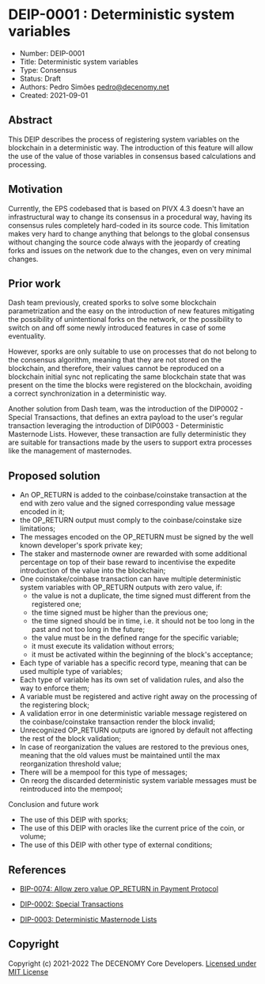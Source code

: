 # DEIP-0001 : Deterministic system variables

* Number:  DEIP-0001
* Title:   Deterministic system variables
* Type:    Consensus
* Status:  Draft
* Authors: Pedro Simões <pedro@decenomy.net>
* Created: 2021-09-01

## Abstract

This DEIP describes the process of registering system variables on the blockchain in a deterministic way. The introduction of this feature will allow the use of the value of those variables in consensus based calculations and processing. 

## Motivation

Currently, the EPS codebased that is based on PIVX 4.3 doesn't have an infrastructural way to change its consensus in a procedural way, having its consensus rules completely hard-coded in its source code.
This limitation makes very hard to change anything that belongs to the global consensus without changing the source code always with the jeopardy of creating forks and issues on the network due to the changes, even on very minimal changes.

## Prior work

Dash team previously, created sporks to solve some blockchain parametrization and the easy on the introduction of new features mitigating the possibility of unintentional forks on the network, or the possibility to switch on and off some newly introduced features in case of some eventuality.

However, sporks are only suitable to use on processes that do not belong to the consensus algorithm, meaning that they are not stored on the blockchain, and therefore, their values cannot be reproduced on a blockchain initial sync not replicating the same blockchain state that was present on the time the blocks were registered on the blockchain, avoiding a correct synchronization in a deterministic way.

Another solution from Dash team, was the introduction of the DIP0002 - Special Transactions, that defines an extra payload to the user's regular transaction leveraging the introduction of DIP0003 - Deterministic Masternode Lists. However, these transaction are fully deterministic they are suitable for transactions made by the users to support extra processes like the management of masternodes.

## Proposed solution

* An OP_RETURN is added to the coinbase/coinstake transaction at the end with zero value and the signed corresponding value message encoded in it;
* the OP_RETURN output must comply to the coinbase/coinstake size limitations;
* The messages encoded on the OP_RETURN must be signed by the well known developer's spork private key; 
* The staker and masternode owner are rewarded with some additional percentage on top of their base reward to incentivise the expedite introduction of the value into the blockchain;
* One coinstake/coinbase transaction can have multiple deterministic system variables with OP_RETURN outputs with zero value, if:
    * the value is not a duplicate, the time signed must different from the registered one;
    * the time signed must be higher than the previous one;
    * the time signed should be in time, i.e. it should not be too long in the past and not too long in the future;
    * the value must be in the defined range for the specific variable;
    * it must execute its validation without errors;
    * it must be activated within the beginning of the block's acceptance; 
* Each type of variable has a specific record type, meaning that can be used multiple type of variables;
* Each type of variable has its own set of validation rules, and also the way to enforce them;
* A variable must be registered and active right away on the processing of the registering block;
* A validation error in one deterministic variable message registered on the coinbase/coinstake transaction render the block invalid;
* Unrecognized OP_RETURN outputs are ignored by default not affecting the rest of the block validation;
* In case of reorganization the values are restored to the previous ones, meaning that the old values must be maintained until the max reorganization threshold value; 
* There will be a mempool for this type of messages;
* On reorg the discarded deterministic system variable messages must be reintroduced into the mempool;

Conclusion and future work

* The use of this DEIP with sporks;
* The use of this DEIP with oracles like the current price of the coin, or volume;
* The use of this DEIP with other type of external conditions;

## References

* [BIP-0074: Allow zero value OP_RETURN in Payment Protocol](https://github.com/bitcoin/bips/blob/master/bip-0074.mediawiki)

* [DIP-0002: Special Transactions](https://github.com/dashpay/dips/blob/master/dip-0002.md)

* [DIP-0003: Deterministic Masternode Lists](https://github.com/dashpay/dips/blob/master/dip-0003.md)

## Copyright

Copyright (c) 2021-2022 The DECENOMY Core Developers.  [Licensed under MIT License](https://opensource.org/licenses/MIT)